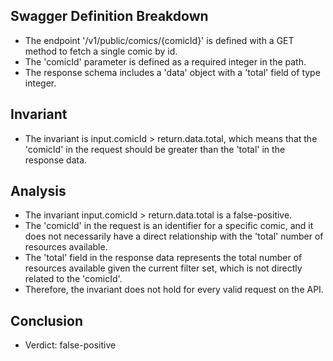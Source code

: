 ## Swagger Definition Breakdown
- The endpoint '/v1/public/comics/{comicId}' is defined with a GET method to fetch a single comic by id.
- The 'comicId' parameter is defined as a required integer in the path.
- The response schema includes a 'data' object with a 'total' field of type integer.

## Invariant
- The invariant is input.comicId > return.data.total, which means that the 'comicId' in the request should be greater than the 'total' in the response data.

## Analysis
- The invariant input.comicId > return.data.total is a false-positive.
- The 'comicId' in the request is an identifier for a specific comic, and it does not necessarily have a direct relationship with the 'total' number of resources available.
- The 'total' field in the response data represents the total number of resources available given the current filter set, which is not directly related to the 'comicId'.
- Therefore, the invariant does not hold for every valid request on the API.

## Conclusion
- Verdict: false-positive
